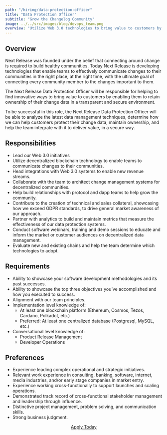 ```yaml
---
path: "/hiring/data-protection-officer"
title: "Data Protection Officer"
subtitle: "Grow the Changelog Community"
image: ../../src/images/blog/devops_team.png
overview: "Utilize Web 3.0 technologies to bring value to customers by enabling them to retain ownership of their change data in secure and transparent environments."
---
```


## Overview

Next Release was founded under the belief that connecting around
change is required to build healthy communities. Today Next Release
is developing technologies that enable teams to effectively communicate
changes to their communities in the right place, at the right time, with
the ultimate goal of connecting every community member to the changes
important to them.

The Next Release Data Protection Officer will be responsible for helping to
find innovative ways to bring value to customers by enabling them to
retain ownership of their change data in a transparent and secure environment.

To be successful in this role, the Next Release Data Protection Officer
will be able to analyze the latest data management techniques, determine
how we can help customers protect their change data, maintain ownership,
and help the team integrate with it to deliver value, in a secure way.

## Responsibilities

-   Lead our Web 3.0 initiatives
-   Utilize decentralized blockchain technology to enable teams to communicate changes to their communities.
-   Head integrations with Web 3.0 systems to enable new revenue streams.
-   Collaborate with the team to architect change management systems for decentralized communities.
-   Help build relationships with protocol and dapp teams to help grow the community.
-   Contribute to the creation of technical and sales collateral, showcasing how we exceed GDPR standards, to drive general market awareness of our approach.
-   Partner with analytics to build and maintain metrics that measure the effectiveness of our data protection systems.
-   Conduct software webinars, training and demo sessions to educate and inform the market or customer audiences on decentralized data management.
-   Evaluate new and existing chains and help the team determine which technologies to adopt.

## Requirements

-   Ability to showcase your software development methodologies and its past successes.
-   Ability to showcase the top three objectives you’ve accomplished and how you executed to success.
-   Alignment with our team principles.
-   Implementation level knowledge of:
    -   At least one blockchain platform (Ethereum, Cosmos, Tezos, Cardano, Polkadot, etc.)
    -   Preferred: At least one centralized database (Postgresql, MySQL, etc.)
-   Conversational level knowledge of:
    -   Product Release Management
    -   Developer Operations

## Preferences

-   Experience leading complex operational and strategic initiatives.
-   Relevant work experience in consulting, banking, software, internet, media industries, and/or early stage companies in market entry.
-   Experience working cross-functionally to support launches and scaling operations.
-   Demonstrated track record of cross-functional stakeholder management and leadership through influence.
-   Distinctive project management, problem solving, and communication skills.
-   Strong business judgment.

<p style="text-align: center;"><a href="mailto:hello@nextrelease.io?subject=Data Protection Officer">Apply Today</a></p>
